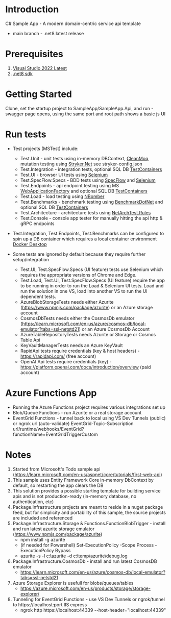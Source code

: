 # Introduction 
C# Sample App - A modern domain-centric service api template
- main branch - .net8 latest release

# Prerequisites
1. [Visual Studio 2022 Latest](https://visualstudio.microsoft.com/vs/)
2. [.net8 sdk](https://dotnet.microsoft.com/en-us/download/dotnet/8.0) 

# Getting Started
Clone, set the startup project to SampleApp/SampleApp.Api, and run - swagger page opens, using the same port and root path shows a basic js UI

# Run tests
* Test projects (MSTest) include:
	* Test.Unit - unit tests using in-memory DBContext, [CleanMoq](https://github.com/hassanhabib/CleanMoq), mutation testing using [Stryker.Net](https://stryker-mutator.io/) see stryker-config.json
	* Test.Integration - integration tests, optional SQL DB [TestContainers](https://testcontainers.com/guides/testing-an-aspnet-core-web-app/)
	* Test.UI - browser UI tests using [Selenium](https://selenium.dev/)
	* Test.SpecFlow.Specs - BDD tests using [SpecFlow](https://specflow.org/) and [Selenium](https://selenium.dev/)
	* Test.Endpoints - api endpoint testing using MS [WebApplicationFactory](https://learn.microsoft.com/en-us/aspnet/core/test/integration-tests) and optional SQL DB [TestContainers](https://testcontainers.com/guides/testing-an-aspnet-core-web-app/)
	* Test.Load - load testing using [NBomber](https://nbomber.com/)
	* Test.Benchmarks - benchmark testing using [BenchmarkDotNet](https://benchmarkdotnet.org/) and optional SQL DB [TestContainers](https://testcontainers.com/guides/testing-an-aspnet-core-web-app/)
	* Test.Architecture - architecture tests using [NetArchTest.Rules](https://www.ben-morris.com/writing-archunit-style-tests-for-net-and-c-for-self-testing-architectures/)
	* Test.Console - console app tester for manually hitting the api http & gRPC endpoints

* Test.Integration, Test.Endpoints, Test.Benchmarks can be configured to spin up a DB container which requires a local container environment [Docker Desktop](https://www.docker.com/products/docker-desktop/)

* Some tests are ignored by default because they require further setup/integration
	* Test.UI, Test.SpecFlow.Specs (UI feature) tests use Selenium which requires the appropriate versions of Chrome and Edge. 
	* Test.Load, Test.UI, Test.SpecFlow.Specs (UI feature) require the app to be running in order to run the Load & Selenium UI tests. Load and run the solution in one VS, load into another VS to run the UI dependent tests.
	* AzureBlobStorageTests needs either Azurite (https://www.npmjs.com/package/azurite) or an Azure storage account
	* CosmosDbTests needs either the CosmosDb emulator (https://learn.microsoft.com/en-us/azure/cosmos-db/local-emulator?tabs=ssl-netstd21) or an Azure CosmosDb Account
	* AzureTableRepositoryTests needs Azurite or Storage or Cosmos Table Api
	* KeyVaultManagerTests needs an Azure KeyVault
	* RapidApi tests require credentials (key & host headers) - https://rapidapi.com/ (free account)
	* OpenAI Api tests require credentials (key) - https://platform.openai.com/docs/introduction/overview (paid account)

# Azure Functions App
* Running the Azure Functions project requires various integrations set up
* Blob/Queue Functions - run Azurite or a real storage account
* EventGrid Functions - tunnel back to local using VS Dev Tunnels (public) or ngrok url (auto-validate) EventGrid-Topic-Subscription url/runtime/webhooks/EventGrid?functionName=EventGridTriggerCustom

# Notes
1. Started from Microsoft's Todo sample api (<a href="https://learn.microsoft.com/en-us/aspnet/core/tutorials/first-web-api" target="_blank">https://learn.microsoft.com/en-us/aspnet/core/tutorials/first-web-api</a>)
2. This sample uses Entity Framework Core in-memory DbContext by default, so restarting the app clears the DB
3. This solution provides a possible starting template for building service apis and is not production-ready (in-memory database, no authentication, etc)
4. Package.Infrastructure projects are meant to reside in a nuget package feed, but for simplicity and portability of this sample, the source projects are included and referenced
5. Package.Infrastructure.Storage & Functions.FunctionBlobTrigger - install and run latest azurite storage emulator (https://www.npmjs.com/package/azurite)
   * npm install -g azurite
   * (if needed for Powershell) Set-ExecutionPolicy -Scope Process -ExecutionPolicy Bypass
   * azurite -s -l c:\azurite -d c:\temp\azurite\debug.log
6. Package.Infrastructure.CosmosDb - install and run latest CosmosDB emulator
   * https://learn.microsoft.com/en-us/azure/cosmos-db/local-emulator?tabs=ssl-netstd21
7. Azure Storage Explorer is usefull for blobs/queues/tables
   * https://azure.microsoft.com/en-us/products/storage/storage-explorer/
8. Tunneling for EventGrid Functions - use VS Dev Tunnels or ngrok/tunnel to https://localhost:port IIS express
   * ngrok http https://localhost:44339 --host-header="localhost:44339"